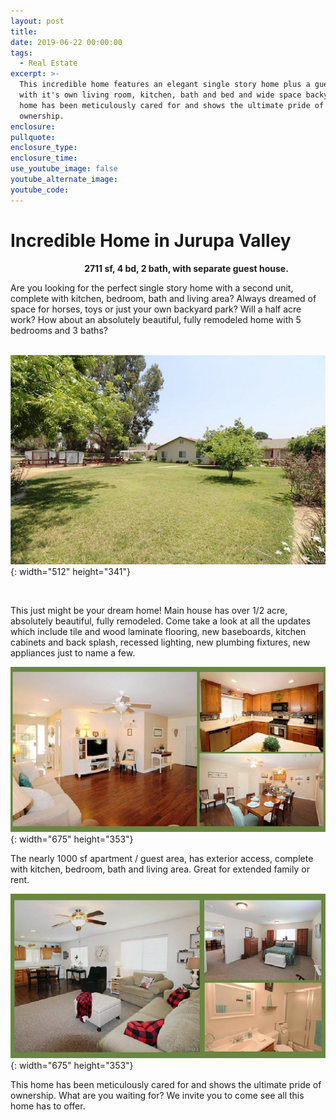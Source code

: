 ```yaml
---
layout: post
title:
date: 2019-06-22 00:00:00
tags:
  - Real Estate
excerpt: >-
  This incredible home features an elegant single story home plus a guest house
  with it's own living room, kitchen, bath and bed and wide space backyard. This
  home has been meticulously cared for and shows the ultimate pride of
  ownership.
enclosure:
pullquote:
enclosure_type:
enclosure_time:
use_youtube_image: false
youtube_alternate_image:
youtube_code:
---
```


# **Incredible Home in Jurupa Valley**

&nbsp; &nbsp; &nbsp; &nbsp; &nbsp; &nbsp; &nbsp; &nbsp; &nbsp; &nbsp; &nbsp; &nbsp; &nbsp; &nbsp; &nbsp;&nbsp;**2711 sf, 4 bd, 2 bath, with separate guest house.&nbsp;**

Are you looking for the perfect single story home with a second unit, complete with kitchen, bedroom, bath and living area? Always dreamed of space for horses, toys or just your own backyard park? Will a half acre work? How about an absolutely beautiful, fully remodeled home with 5 bedrooms and 3 baths?

&nbsp; &nbsp; &nbsp; &nbsp; &nbsp; &nbsp; &nbsp; &nbsp;&nbsp;![](/uploads/getmedia-11small.jpg){: width="512" height="341"}

&nbsp;

This just might be your dream home\! Main house has over 1/2 acre, absolutely beautiful, fully remodeled. Come take a look at all the updates which include tile and wood laminate flooring, new baseboards, kitchen cabinets and back splash, recessed lighting, new plumbing fixtures, new appliances just to name a few.

![](/uploads/main-collage-s.jpg){: width="675" height="353"}

The nearly 1000 sf apartment / guest area, has exterior access, complete with kitchen, bedroom, bath and living area. Great for extended family or rent.&nbsp;

![](/uploads/gh-collage-s.jpg){: width="675" height="353"}

This home has been meticulously cared for and shows the ultimate pride of ownership. What are you waiting for? We invite you to come see all this home has to offer.
